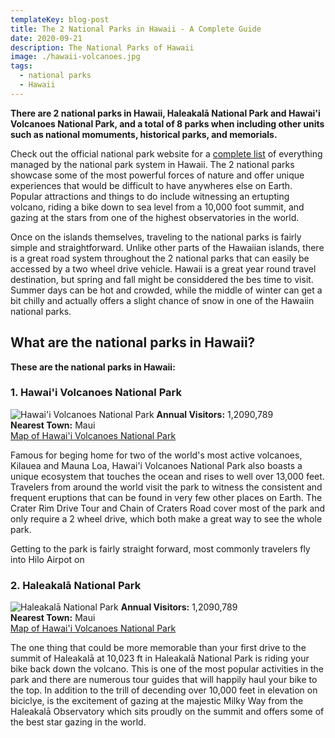 ```yaml
---
templateKey: blog-post
title: The 2 National Parks in Hawaii - A Complete Guide
date: 2020-09-21
description: The National Parks of Hawaii
image: ./hawaii-volcanoes.jpg
tags:
  - national parks
  - Hawaii
---
```

**There are 2 national parks in Hawaii, Haleakalā National Park and Hawai'i Volcanoes National Park, and a total of 8 parks when including other units such as national momuments, historical parks, and memorials.**

Check out the official national park website for a <a href="https://www.nps.gov/state/hi/index.htm">complete list</a> of everything managed by the national park system in Hawaii. The 2 national parks showcase some of the most powerful forces of nature and offer unique experiences that would be difficult to have anywheres else on Earth. Popular attractions and things to do include witnessing an ertupting volcano, riding a bike down to sea level from a 10,000 foot summit, and gazing at the stars from one of the highest observatories in the world.

Once on the islands themselves, traveling to the national parks is fairly simple and straightforward. Unlike other parts of the Hawaiian islands, there is a great road system throughout the 2 national parks that can easily be accessed by a two wheel drive vehicle. Hawaii is a great year round travel destination, but spring and fall might be considdered the bes time to visit. Summer days can be hot and crowded, while the middle of winter can get a bit chilly and actually offers a slight chance of snow in one of the Hawaiin national parks.

## What are the national parks in Hawaii?

**These are the national parks in Hawaii:**

### 1. Hawai'i Volcanoes National Park
![Hawai'i Volcanoes National Park](./hawaii-volcanoes.jpg)
**Annual Visitors:** 1,2090,789<br/>
**Nearest Town:** Maui<br/>
<a href="https://amzn.to/3djtK6c" target="_blank" rel="noopener noreferrer">Map of Hawai'i Volcanoes National Park</a>

Famous for beging home for two of the world's most active volcanoes, Kilauea and Mauna Loa, Hawai'i Volcanoes National Park also boasts a unique ecosystem that touches the ocean and rises to well over 13,000 feet. Travelers from around the world visit the park to witness the consistent and frequent eruptions that can be found in very few other places on Earth. The Crater Rim Drive Tour and Chain of Craters Road cover most of the park and only require a 2 wheel drive, which both make a great way to see the whole park.

Getting to the park is fairly straight forward, most commonly travelers fly into Hilo Airpot on 

### 2. Haleakalā National Park
![Haleakalā National Park](./haleakala.jpg)
**Annual Visitors:** 1,2090,789<br/>
**Nearest Town:** Maui<br/>
<a href="https://amzn.to/3djtK6c" target="_blank" rel="noopener noreferrer">Map of Hawai'i Volcanoes National Park</a>

The one thing that could be more memorable than your first drive to the summit of Haleakalā at 10,023 ft in Haleakalā National Park is riding your bike back down the volcano. This is one of the most popular activities in the park and there are numerous tour guides that will happily haul your bike to the top. In addition to the trill of decending over 10,000 feet in elevation on biciclye, is the excitement of gazing at the majestic Milky Way from the Haleakalā Observatory which sits proudly on the summit and offers some of the best star gazing in the world.